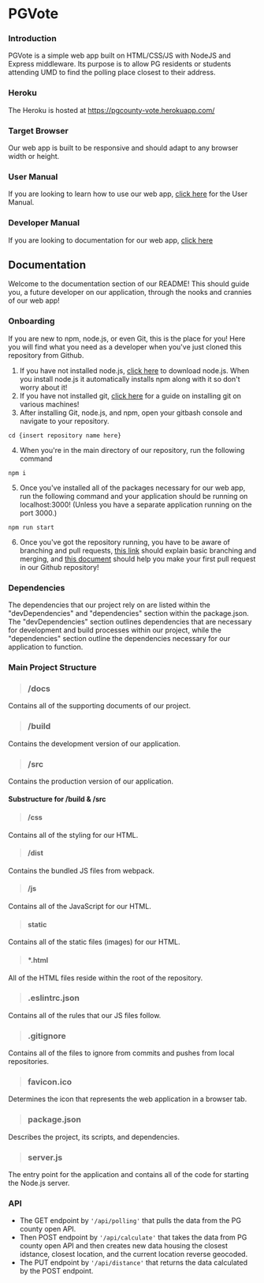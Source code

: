 # PGVote
### Introduction
PGVote is a simple web app built on HTML/CSS/JS with NodeJS and Express middleware. Its purpose is to allow PG residents or students attending UMD to find the polling place closest to their address.
### Heroku
The Heroku is hosted at https://pgcounty-vote.herokuapp.com/
### Target Browser
Our web app is built to be responsive and should adapt to any browser width or height.
### User Manual
If you are looking to learn how to use our web app, [click here](./docs/user.md) for the User Manual.
### Developer Manual
If you are looking to documentation for our web app, [click here](##Documentation)
## Documentation
Welcome to the documentation section of our README! This should guide you, a future developer on our application, through the nooks and crannies of our web app!
### Onboarding
If you are new to npm, node.js, or even Git, this is the place for you! Here you will find what you need as a developer when you've just cloned this repository from Github.
1. If you have not installed node.js, [click here](https://nodejs.org/en/) to download node.js. When you install node.js it automatically installs npm along with it so don't worry about it!
2. If you have not installed git, [click here](https://git-scm.com/book/en/v2/Getting-Started-Installing-Git) for a guide on installing git on various machines!
3. After installing Git, node.js, and npm, open your gitbash console and navigate to your repository.
```
cd {insert repository name here}
```
4. When you're in the main directory of our repository, run the following command
```
npm i
```
5. Once you've installed all of the packages necessary for our web app, run the following command and your application should be running on localhost:3000! (Unless you have a separate application running on the port 3000.)
```
npm run start
```
6. Once you've got the repository running, you have to be aware of branching and pull requests, [this link](https://git-scm.com/book/en/v2/Git-Branching-Basic-Branching-and-Merging) should explain basic branching and merging, and [this document](./docs/pull-requests.md) should help you make your first pull request in our Github repository!
### Dependencies
The dependencies that our project rely on are listed within the "devDependencies" and "dependencies" section within the package.json. The "devDependencies" section outlines dependencies that are necessary for development and build processes within our project, while the "dependencies" section outline the dependencies necessary for our application to function.
### Main Project Structure
> ### /docs
Contains all of the supporting documents of our project.
> ### /build
Contains the development version of our application.
> ### /src
Contains the production version of our application.
#### Substructure for /build & /src
> #### /css
Contains all of the styling for our HTML.
> #### /dist
Contains the bundled JS files from webpack.
> #### /js
Contains all of the JavaScript for our HTML.
> #### static
Contains all of the static files (images) for our HTML.
> #### *.html
All of the HTML files reside within the root of the repository.
> ### .eslintrc.json
Contains all of the rules that our JS files follow.
> ### .gitignore
Contains all of the files to ignore from commits and pushes from local repositories.
> ### favicon.ico
Determines the icon that represents the web application in a browser tab.
> ### package.json
Describes the project, its scripts, and dependencies.
> ### server.js
The entry point for the application and contains all of the code for starting the Node.js server.
### API
- The GET endpoint by `'/api/polling'` that pulls the data from the PG county open API.
- Then POST endpoint by `'/api/calculate'` that takes the data from PG county open API and then creates new data housing the closest idstance, closest location, and the current location reverse geocoded.
- The PUT endpoint by `'/api/distance'` that returns the data calculated by the POST endpoint.